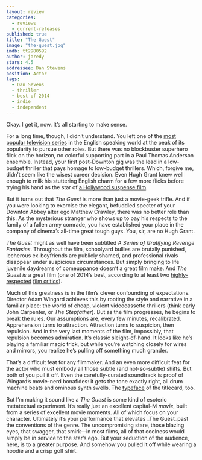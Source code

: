```yaml
---
layout: review
categories: 
  - reviews
  - current-releases
published: true
title: "The Guest"
image: "the-guest.jpg"
imdb: tt2980592
author: jaredy
stars: 4.5
addressee: Dan Stevens
position: Actor
tags: 
  - Dan Sevens
  - thriller
  - best of 2014
  - indie
  - independent 
---
```

Okay. I get it, now. It’s all starting to make sense.  

For a long time, though, I didn’t understand. You left one of the [most popular television series](http://www.imdb.com/title/tt1606375/) in the English speaking world at the peak of its popularity to pursue other roles. But there was no blockbuster superhero flick on the horizon, no colorful supporting part in a Paul Thomas Anderson ensemble. Instead, your first post-Downton gig was the lead in a low-budget thriller that pays homage to low-budget thrillers. Which, forgive me, didn’t seem like the wisest career decision. Even Hugh Grant knew well enough to milk his stuttering English charm for a few more flicks before trying his hand as the star of [a Hollywood suspense film](http://www.imdb.com/title/tt0116259/?ref_=nm_flmg_act_25). 

But it turns out that _The Guest_ is more than just a movie-geek trifle. And if you were looking to exorcise the elegant, befuddled specter of your Downton Abbey alter ego Matthew Crawley, there was no better role than this. As the mysterious stranger who shows up to pay his respects to the family of a fallen army comrade, you have established your place in the company of cinema’s all-time great tough guys. You, sir, are no Hugh Grant.

_The Guest_ might as well have been subtitled _A Series of Gratifying Revenge Fantasies_. Throughout the film, schoolyard bullies are brutally punished, lecherous ex-boyfriends are publicly shamed, and professional rivals disappear under suspicious circumstances. But simply bringing to life juvenile daydreams of comeuppance doesn’t a great film make. And _The Guest_ _is_ a great film (one of 2014’s best, according to at least two [highly-respected](http://www.dearcastandcrew.com/content/2014/12/31/jared-youngs-top-films-of-2014.html) [film critics](http://www.dearcastandcrew.com/content/2014/12/31/c-redmonds-top-films-of-2014.html)). 

Much of this greatness is in the film’s clever confounding of expectations. Director Adam Wingard achieves this by rooting the style and narrative in a familiar place: the world of cheap, violent videocassette thrillers (think early John Carpenter, or _The Stepfather_). But as the film progresses, he begins to break the rules. Our assumptions are, every few minutes, recalibrated. Apprehension turns to attraction. Attraction turns to suspicion, then repulsion. And in the very last moments of the film, impossibly, that repulsion becomes admiration. It’s classic sleight-of-hand. It looks like he’s playing a familiar magic trick, but while you’re watching closely for wires and mirrors, you realize he’s pulling off something much grander.  

That’s a difficult feat for any filmmaker. And an even more difficult feat for the actor who must embody all those subtle (and not-so-subtle) shifts. But both of you pull it off. Even the carefully-curated soundtrack is proof of Wingard’s movie-nerd bonafides: it gets the tone exactly right, all drum machine beats and ominous synth swells. The [typeface](http://www.myfonts.com/fonts/adobe/friz-quadrata/) of the titlecard, too.

But I’m making it sound like a _The Guest_ is some kind of esoteric metatextual experiment. It’s really just an excellent capital-M _movie_, built from a series of excellent movie moments. All of which focus on your character. Ultimately it’s your performance that elevates _The Guest_past the conventions of the genre. The uncompromising stare, those blazing eyes, that swagger, that smirk—in most films, all of that coolness would simply be in service to the star’s ego. But your seduction of the audience, here, is to a greater purpose. And somehow you pulled it off while wearing a hoodie and a crisp golf shirt.